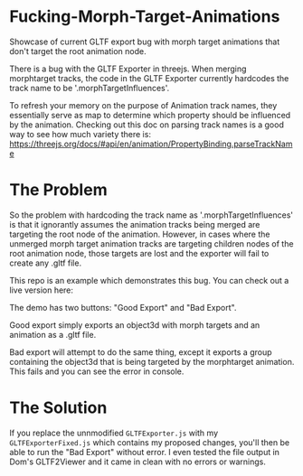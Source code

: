 # Fucking-Morph-Target-Animations
Showcase of current GLTF export bug with morph target animations that don't target the root animation node.


There is a bug with the GLTF Exporter in threejs. When merging morphtarget tracks, the code in the GLTF Exporter currently hardcodes the track name to be '.morphTargetInfluences'.


To refresh your memory on the purpose of Animation track names, they essentially serve as map to determine which property should be influenced by the animation. Checking out this doc on parsing track names is a good way to see how much variety there is:
https://threejs.org/docs/#api/en/animation/PropertyBinding.parseTrackName


# The Problem

So the problem with hardcoding the track name as '.morphTargetInfluences' is that it ignorantly assumes the animation tracks being merged are targeting the root node of the animation. However, in cases where the unmerged morph target animation tracks are targeting children nodes of the root animation node, those targets are lost and the exporter will fail to create any .gltf file.


This repo is an example which demonstrates this bug. You can check out a live version here:

The demo has two buttons: "Good Export" and "Bad Export".

Good export simply exports an object3d with morph targets and an animation as a .gltf file.

Bad export will attempt to do the same thing, except it exports a group containing the object3d that is being targeted by the morphtarget animation. This fails and you can see the error in console.

# The Solution

If you replace the unnmodified `GLTFExporter.js` with my `GLTFExporterFixed.js` which contains my proposed changes, you'll then be able to run the "Bad Export" without error. I even tested the file output in Dom's GLTF2Viewer and it came in clean with no errors or warnings.
